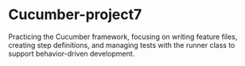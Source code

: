 # Cucumber-project7
Practicing the Cucumber framework, focusing on writing feature files, creating step definitions, and managing tests with the runner class to support behavior-driven development.


